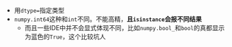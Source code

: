 - 用`dtype=`指定类型
- `numpy.int64`这种和`int`不同。不能高精，**且`isinstance`会报不同结果**
  - 而且一些IDE中并不会显式体现不同，比如`numpy.bool_`和`bool`的真都显示为蓝色的`True`，这个比较坑人

